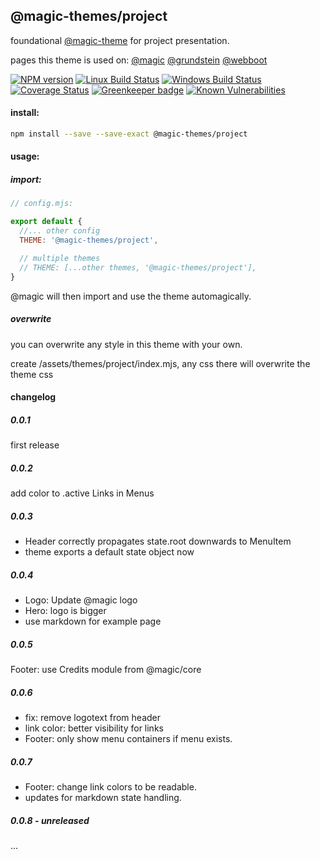 ## @magic-themes/project

foundational [@magic-theme](https://magic-themes.github.io/) for project presentation.

pages this theme is used on:
[@magic](https://magic.github.io)
[@grundstein](https://grundstein.github.io)
[@webboot](https://webboot.org)

[![NPM version][npm-image]][npm-url]
[![Linux Build Status][travis-image]][travis-url]
[![Windows Build Status][appveyor-image]][appveyor-url]
[![Coverage Status][coveralls-image]][coveralls-url]
[![Greenkeeper badge][greenkeeper-image]][greenkeeper-url]
[![Known Vulnerabilities][snyk-image]][snyk-url]

[npm-image]: https://img.shields.io/npm/v/@magic-themes/project.svg
[npm-url]: https://www.npmjs.com/package/@magic-themes/project
[travis-image]: https://img.shields.io/travis/com/magic-themes/project/master
[travis-url]: https://travis-ci.com/magic-themes/project
[appveyor-image]: https://img.shields.io/appveyor/ci/magicthemes/project/master.svg
[appveyor-url]: https://ci.appveyor.com/project/magicthemes/project/branch/master
[coveralls-image]: https://coveralls.io/repos/github/magic-themes/project/badge.svg
[coveralls-url]: https://coveralls.io/github/magic-themes/project
[greenkeeper-image]: https://badges.greenkeeper.io/magic-themes/project.svg
[greenkeeper-url]: https://badges.greenkeeper.io/magic-themes/project.svg
[snyk-image]: https://snyk.io/test/github/magic-themes/project/badge.svg
[snyk-url]: https://snyk.io/test/github/magic-themes/project

#### install:
```bash
npm install --save --save-exact @magic-themes/project
```

#### usage:

##### import:
```javascript
// config.mjs:

export default {
  //... other config
  THEME: '@magic-themes/project',

  // multiple themes
  // THEME: [...other themes, '@magic-themes/project'],
}
```

@magic will then import and use the theme automagically.

##### overwrite
you can overwrite any style in this theme with your own.

create /assets/themes/project/index.mjs, any css there will overwrite the theme css

#### changelog

##### 0.0.1
first release

##### 0.0.2
add color to .active Links in Menus

##### 0.0.3
* Header correctly propagates state.root downwards to MenuItem
* theme exports a default state object now

##### 0.0.4
* Logo: Update @magic logo
* Hero: logo is bigger
* use markdown for example page

##### 0.0.5
Footer: use Credits module from @magic/core

##### 0.0.6
* fix: remove logotext from header
* link color: better visibility for links
* Footer: only show menu containers if menu exists.

##### 0.0.7
* Footer: change link colors to be readable.
* updates for markdown state handling.

##### 0.0.8 - unreleased
...
